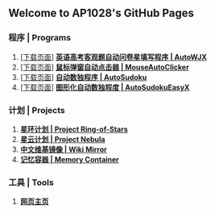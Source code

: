 ## Welcome to AP1028's GitHub Pages
### 程序 | Programs

1. [[下载页面](https://github.com/AP1028/AutoWJX/releases/tag/Latest)]  [**英语高考客观题自动问卷星填写程序 \| AutoWJX**](https://github.com/AP1028/AutoWJX)
2. [[下载页面](https://github.com/AP1028/MouseAutoClicker/releases/tag/Latest)]  [**鼠标弹窗自动点击器 \| MouseAutoClicker**](https://github.com/AP1028/MouseAutoClicker)
3. [[下载页面](https://github.com/AP1028/AutoSudoku/releases/tag/Latest)]  [**自动数独程序 \| AutoSudoku**](https://github.com/AP1028/AutoSudoku)
4. [[下载页面](https://github.com/AP1028/AutoSudokuEasyX/releases/tag/Latest)]  [**图形化自动数独程度 \| AutoSudokuEasyX**](https://github.com/AP1028/AutoSudokuEasyX)

### 计划 | Projects

1. [**星环计划 \| Project Ring-of-Stars**](https://github.com/AP1028/Ring-of-Stars)
2. [**星云计划 \| Project Nebula**](https://ap1028.github.io/ProjectNebula/)
3. [**中文维基镜像 \| Wiki Mirror**](https://ap1028.github.io/wiki-mirror/)
4. [**记忆容器 \| Memory Container**](https://ap1028.github.io/MemoryContainer/)


### 工具 | Tools

1. [**网页主页**](./mainpage.md)
